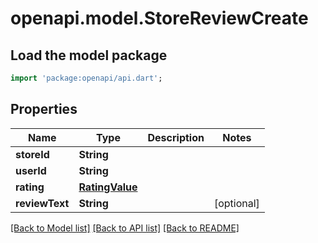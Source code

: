 # openapi.model.StoreReviewCreate

## Load the model package
```dart
import 'package:openapi/api.dart';
```

## Properties
Name | Type | Description | Notes
------------ | ------------- | ------------- | -------------
**storeId** | **String** |  | 
**userId** | **String** |  | 
**rating** | [**RatingValue**](RatingValue.md) |  | 
**reviewText** | **String** |  | [optional] 

[[Back to Model list]](../README.md#documentation-for-models) [[Back to API list]](../README.md#documentation-for-api-endpoints) [[Back to README]](../README.md)


